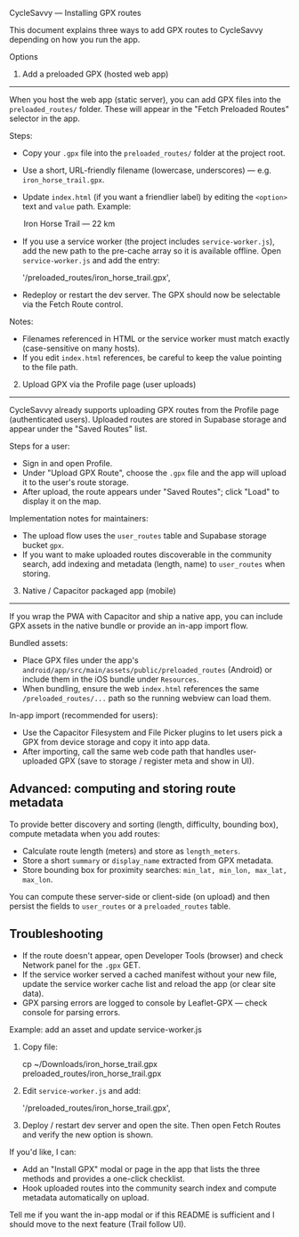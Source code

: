 CycleSavvy — Installing GPX routes

This document explains three ways to add GPX routes to CycleSavvy depending on how you run the app.

Options

1) Add a preloaded GPX (hosted web app)
--------------------------------------
When you host the web app (static server), you can add GPX files into the `preloaded_routes/` folder. These will appear in the "Fetch Preloaded Routes" selector in the app.

Steps:
- Copy your `.gpx` file into the `preloaded_routes/` folder at the project root.
- Use a short, URL-friendly filename (lowercase, underscores) — e.g. `iron_horse_trail.gpx`.
- Update `index.html` (if you want a friendlier label) by editing the `<option>` text and `value` path. Example:

    <option value="/preloaded_routes/iron_horse_trail.gpx">Iron Horse Trail — 22 km</option>

- If you use a service worker (the project includes `service-worker.js`), add the new path to the pre-cache array so it is available offline. Open `service-worker.js` and add the entry:

    '/preloaded_routes/iron_horse_trail.gpx',

- Redeploy or restart the dev server. The GPX should now be selectable via the Fetch Route control.

Notes:
- Filenames referenced in HTML or the service worker must match exactly (case-sensitive on many hosts).
- If you edit `index.html` references, be careful to keep the value pointing to the file path.

2) Upload GPX via the Profile page (user uploads)
-------------------------------------------------
CycleSavvy already supports uploading GPX routes from the Profile page (authenticated users). Uploaded routes are stored in Supabase storage and appear under the "Saved Routes" list.

Steps for a user:
- Sign in and open Profile.
- Under "Upload GPX Route", choose the `.gpx` file and the app will upload it to the user's route storage.
- After upload, the route appears under "Saved Routes"; click "Load" to display it on the map.

Implementation notes for maintainers:
- The upload flow uses the `user_routes` table and Supabase storage bucket `gpx`.
- If you want to make uploaded routes discoverable in the community search, add indexing and metadata (length, name) to `user_routes` when storing.

3) Native / Capacitor packaged app (mobile)
-------------------------------------------
If you wrap the PWA with Capacitor and ship a native app, you can include GPX assets in the native bundle or provide an in-app import flow.

Bundled assets:
- Place GPX files under the app's `android/app/src/main/assets/public/preloaded_routes` (Android) or include them in the iOS bundle under `Resources`.
- When bundling, ensure the web `index.html` references the same `/preloaded_routes/...` path so the running webview can load them.

In-app import (recommended for users):
- Use the Capacitor Filesystem and File Picker plugins to let users pick a GPX from device storage and copy it into app data.
- After importing, call the same web code path that handles user-uploaded GPX (save to storage / register meta and show in UI).

Advanced: computing and storing route metadata
---------------------------------------------
To provide better discovery and sorting (length, difficulty, bounding box), compute metadata when you add routes:
- Calculate route length (meters) and store as `length_meters`.
- Store a short `summary` or `display_name` extracted from GPX metadata.
- Store bounding box for proximity searches: `min_lat, min_lon, max_lat, max_lon`.

You can compute these server-side or client-side (on upload) and then persist the fields to `user_routes` or a `preloaded_routes` table.

Troubleshooting
---------------
- If the route doesn't appear, open Developer Tools (browser) and check Network panel for the `.gpx` GET.
- If the service worker served a cached manifest without your new file, update the service worker cache list and reload the app (or clear site data).
- GPX parsing errors are logged to console by Leaflet-GPX — check console for parsing errors.

Example: add an asset and update service-worker.js

1. Copy file:

    cp ~/Downloads/iron_horse_trail.gpx preloaded_routes/iron_horse_trail.gpx

2. Edit `service-worker.js` and add:

    '/preloaded_routes/iron_horse_trail.gpx',

3. Deploy / restart dev server and open the site. Then open Fetch Routes and verify the new option is shown.

If you'd like, I can:
- Add an "Install GPX" modal or page in the app that lists the three methods and provides a one-click checklist.
- Hook uploaded routes into the community search index and compute metadata automatically on upload.

Tell me if you want the in-app modal or if this README is sufficient and I should move to the next feature (Trail follow UI).